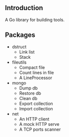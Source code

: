 ## Introduction
A Go library for building tools.

## Packages
- dstruct
  - Link list
  - Stack
- fileutils
  - Compact file
  - Count lines in file
  - A LineProcessor
- mongo
  - Dump db
  - Restore db
  - Clean db
  - Export collection
  - Import collection
- net
  - An HTTP client
  - A mock HTTP serve
  - A TCP ports scanner